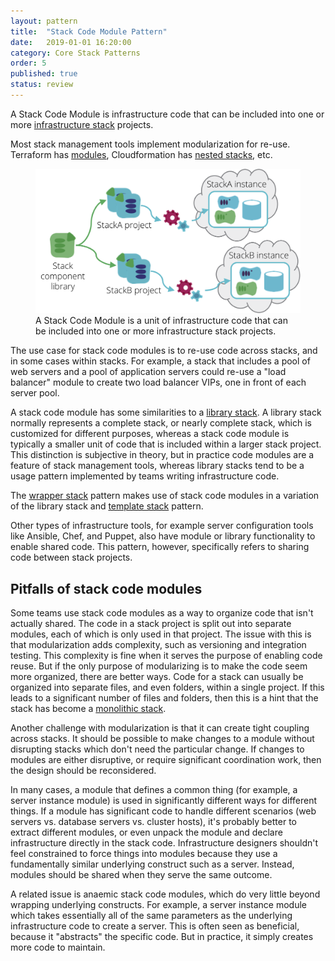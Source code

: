 ```yaml
---
layout: pattern
title:  "Stack Code Module Pattern"
date:   2019-01-01 16:20:00
category: Core Stack Patterns
order: 5
published: true
status: review
---
```


A Stack Code Module is infrastructure code that can be included into one or more [infrastructure stack](/patterns/core-stack/) projects.

Most stack management tools implement modularization for re-use. Terraform has [modules](https://www.terraform.io/docs/modules/index.html), Cloudformation has [nested stacks](https://aws.amazon.com/blogs/devops/use-nested-stacks-to-create-reusable-templates-and-support-role-specialization/), etc.


<figure>
  <img src="images/stack-code-module.png" alt="A Stack Code Module is a unit of infrastructure code that can be included into one or more infrastructure stack projects"/>
  <figcaption>A Stack Code Module is a unit of infrastructure code that can be included into one or more infrastructure stack projects.</figcaption>
</figure>


The use case for stack code modules is to re-use code across stacks, and in some cases within stacks. For example, a stack that includes a pool of web servers and a pool of application servers could re-use a "load balancer" module to create two load balancer VIPs, one in front of each server pool.

A stack code module has some similarities to a [library stack](library-stack.html). A library stack normally represents a complete stack, or nearly complete stack, which is customized for different purposes, whereas a stack code module is typically a smaller unit of code that is included within a larger stack project. This distinction is subjective in theory, but in practice code modules are a feature of stack management tools, whereas library stacks tend to be a usage pattern implemented by teams writing infrastructure code.

The [wrapper stack](/patterns/stack-configuration/wrapper-stack.html) pattern makes use of stack code modules in a variation of the library stack and [template stack](template-stack.html) pattern.

Other types of infrastructure tools, for example server configuration tools like Ansible, Chef, and Puppet, also have module or library functionality to enable shared code. This pattern, however, specifically refers to sharing code between stack projects.


## Pitfalls of stack code modules

Some teams use stack code modules as a way to organize code that isn't actually shared. The code in a stack project is split out into separate modules, each of which is only used in that project. The issue with this is that modularization adds complexity, such as versioning and integration testing. This complexity is fine when it serves the purpose of enabling code reuse. But if the only purpose of modularizing is to make the code seem more organized, there are better ways. Code for a stack can usually be organized into separate files, and even folders, within a single project. If this leads to a significant number of files and folders, then this is a hint that the stack has become a [monolithic stack](/patterns/stack-structures/monolithic-stack.html).

Another challenge with modularization is that it can create tight coupling across stacks. It should be possible to make changes to a module without disrupting stacks which don't need the particular change. If changes to modules are either disruptive, or require significant coordination work, then the design should be reconsidered.

In many cases, a module that defines a common thing (for example, a server instance module) is used in significantly different ways for different things. If a module has significant code to handle different scenarios (web servers vs. database servers vs. cluster hosts), it's probably better to extract different modules, or even unpack the module and declare infrastructure directly in the stack code. Infrastructure designers shouldn't feel constrained to force things into modules because they use a fundamentally similar underlying construct such as a server. Instead, modules should be shared when they serve the same outcome.

A related issue is anaemic stack code modules, which do very little beyond wrapping underlying constructs. For example, a server instance module which takes essentially all of the same parameters as the underlying infrastructure code to create a server. This is often seen as beneficial, because it "abstracts" the specific code. But in practice, it simply creates more code to maintain.

